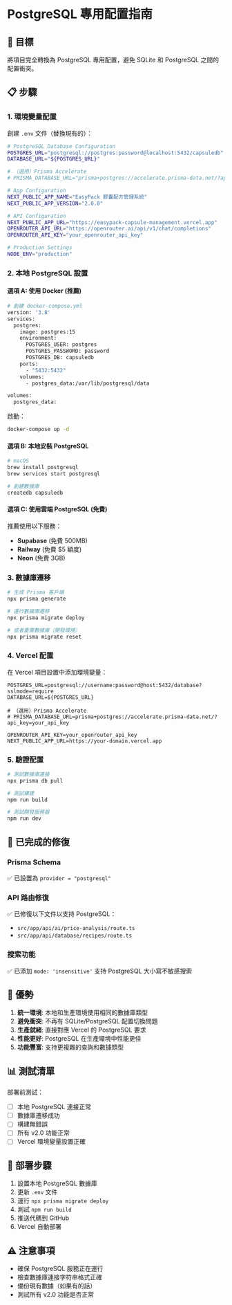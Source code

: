 # PostgreSQL 專用配置指南

## 🎯 目標
將項目完全轉換為 PostgreSQL 專用配置，避免 SQLite 和 PostgreSQL 之間的配置衝突。

## 📋 步驟

### 1. 環境變量配置
創建 `.env` 文件（替換現有的）：

```bash
# PostgreSQL Database Configuration
POSTGRES_URL="postgresql://postgres:password@localhost:5432/capsuledb"
DATABASE_URL="${POSTGRES_URL}"

# （選用）Prisma Accelerate
# PRISMA_DATABASE_URL="prisma+postgres://accelerate.prisma-data.net/?api_key=your_api_key"

# App Configuration
NEXT_PUBLIC_APP_NAME="EasyPack 膠囊配方管理系統"
NEXT_PUBLIC_APP_VERSION="2.0.0"

# API Configuration
NEXT_PUBLIC_APP_URL="https://easypack-capsule-management.vercel.app"
OPENROUTER_API_URL="https://openrouter.ai/api/v1/chat/completions"
OPENROUTER_API_KEY="your_openrouter_api_key"

# Production Settings
NODE_ENV="production"
```

### 2. 本地 PostgreSQL 設置

#### 選項 A: 使用 Docker (推薦)
```bash
# 創建 docker-compose.yml
version: '3.8'
services:
  postgres:
    image: postgres:15
    environment:
      POSTGRES_USER: postgres
      POSTGRES_PASSWORD: password
      POSTGRES_DB: capsuledb
    ports:
      - "5432:5432"
    volumes:
      - postgres_data:/var/lib/postgresql/data

volumes:
  postgres_data:
```

啟動：
```bash
docker-compose up -d
```

#### 選項 B: 本地安裝 PostgreSQL
```bash
# macOS
brew install postgresql
brew services start postgresql

# 創建數據庫
createdb capsuledb
```

#### 選項 C: 使用雲端 PostgreSQL (免費)
推薦使用以下服務：
- **Supabase** (免費 500MB)
- **Railway** (免費 $5 額度)
- **Neon** (免費 3GB)

### 3. 數據庫遷移
```bash
# 生成 Prisma 客戶端
npx prisma generate

# 運行數據庫遷移
npx prisma migrate deploy

# 或者重置數據庫（開發環境）
npx prisma migrate reset
```

### 4. Vercel 配置
在 Vercel 項目設置中添加環境變量：

```
POSTGRES_URL=postgresql://username:password@host:5432/database?sslmode=require
DATABASE_URL=${POSTGRES_URL}

# （選用）Prisma Accelerate
# PRISMA_DATABASE_URL=prisma+postgres://accelerate.prisma-data.net/?api_key=your_api_key

OPENROUTER_API_KEY=your_openrouter_api_key
NEXT_PUBLIC_APP_URL=https://your-domain.vercel.app
```

### 5. 驗證配置
```bash
# 測試數據庫連接
npx prisma db pull

# 測試構建
npm run build

# 測試開發服務器
npm run dev
```

## 🔧 已完成的修復

### Prisma Schema
✅ 已設置為 `provider = "postgresql"`

### API 路由修復
✅ 已修復以下文件以支持 PostgreSQL：
- `src/app/api/ai/price-analysis/route.ts`
- `src/app/api/database/recipes/route.ts`

### 搜索功能
✅ 已添加 `mode: 'insensitive'` 支持 PostgreSQL 大小寫不敏感搜索

## 🎯 優勢

1. **統一環境**: 本地和生產環境使用相同的數據庫類型
2. **避免衝突**: 不再有 SQLite/PostgreSQL 配置切換問題
3. **生產就緒**: 直接對應 Vercel 的 PostgreSQL 要求
4. **性能更好**: PostgreSQL 在生產環境中性能更佳
5. **功能豐富**: 支持更複雜的查詢和數據類型

## 📊 測試清單

部署前測試：
- [ ] 本地 PostgreSQL 連接正常
- [ ] 數據庫遷移成功
- [ ] 構建無錯誤
- [ ] 所有 v2.0 功能正常
- [ ] Vercel 環境變量設置正確

## 🚀 部署步驟

1. 設置本地 PostgreSQL 數據庫
2. 更新 `.env` 文件
3. 運行 `npx prisma migrate deploy`
4. 測試 `npm run build`
5. 推送代碼到 GitHub
6. Vercel 自動部署

## ⚠️ 注意事項

- 確保 PostgreSQL 服務正在運行
- 檢查數據庫連接字符串格式正確
- 備份現有數據（如果有的話）
- 測試所有 v2.0 功能是否正常
